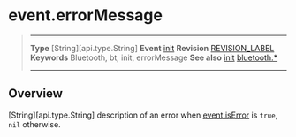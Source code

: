 # event.errorMessage

> --------------------- ------------------------------------------------------------------------------------------
> __Type__              [String][api.type.String]
> __Event__             [init](/plugin.bluetooth.event.init.md)
> __Revision__          [REVISION_LABEL](REVISION_URL)
> __Keywords__          Bluetooth, bt, init, errorMessage
> __See also__          [init](/plugin.bluetooth.event.init.md)
>						[bluetooth.*](/plugin.bluetooth.md)
> --------------------- ------------------------------------------------------------------------------------------

## Overview

[String][api.type.String] description of an error when [event.isError](/plugin.bluetooth.event.init.isError.md) is `true`, `nil` otherwise.
